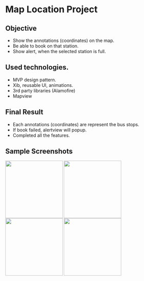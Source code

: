 

# Map Location Project

## Objective
- Show the annotations (coordinates) on the map.
- Be able to book on that station.
- Show alert, when the selected station is full.

## Used technologies.
- MVP design pattern.
- Xib, reusable UI, animations.
- 3rd party libraries (Alamofire)
- Mapview

## Final Result
- Each annotations (coordinates) are represent the bus stops.
- If book failed, alertview will popup.
- Completed all the features.


## Sample Screenshots


<img src="https://user-images.githubusercontent.com/60729121/153780351-ab4f3513-8934-4eb5-81cd-13dfe8c45152.png" width="180"  align="left" />
<img src="https://user-images.githubusercontent.com/60729121/153780410-d2888747-8820-4eed-99f7-5a6916b93bfc.png" width="180"  align="left" />
<img src="https://user-images.githubusercontent.com/60729121/153780466-2de77dc6-256a-4f9a-bbcf-3830aeb55d54.png" width="180"  align="left" />
<img src="https://user-images.githubusercontent.com/60729121/153780493-d0dffd6c-64fc-4d5d-a69c-1409b5115b9f.png" width="180"  align="left" />
